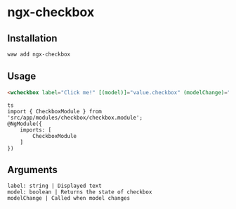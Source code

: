 # ngx-checkbox

## Installation

```sh
waw add ngx-checkbox
```

## Usage
```html
<wcheckbox label="Click me!" [(model)]="value.checkbox" (modelChange)="test()" ></wcheckbox>
```
```
ts 
import { CheckboxModule } from 'src/app/modules/checkbox/checkbox.module';
@NgModule({
	imports: [
		CheckboxModule
	]
})

```
## Arguments
```
label: string | Displayed text
model: boolean | Returns the state of checkbox
modelChange | Called when model changes
```
